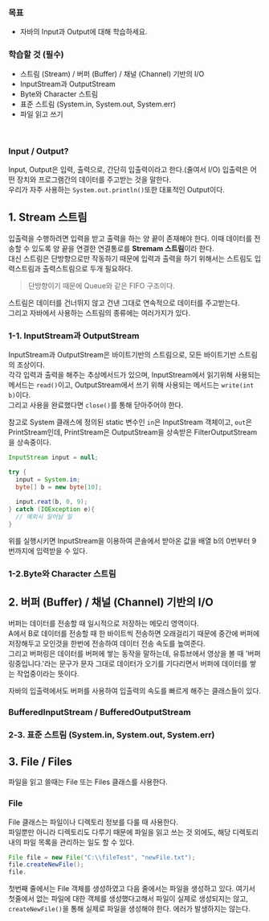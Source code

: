
### 목표
- 자바의 Input과 Output에 대해 학습하세요.

### 학습할 것 (필수)
- 스트림 (Stream) / 버퍼 (Buffer) / 채널 (Channel) 기반의 I/O
- InputStream과 OutputStream
- Byte와 Character 스트림
- 표준 스트림 (System.in, System.out, System.err)
- 파일 읽고 쓰기

<br>

### Input / Output?

Input, Output은 입력, 출력으로, 간단히 입출력이라고 한다.(줄여서 I/O) 입출력은 어떤 장치와 프로그램간의 데이터를 주고받는 것을 말한다.<br>
우리가 자주 사용하는 `System.out.println()`또한 대표적인 Output이다.


## 1. Stream 스트림

입출력을 수행하려면 입력을 받고 출력을 하는 양 끝이 존재해야 한다. 이때 데이터를 전송할 수 있도록 양 끝을 연결한 연결통로를 **Stremam 스트림**이라 한다.<br>
대신 스트림은 단방향으로만 작동하기 때문에 입력과 출력을 하기 위해서는 스트림도 입력스트림과 출력스트림으로 두개 필요하다.
> 단방향이기 때문에 Queue와 같은 FIFO 구조이다.

스트림은 데이터를 건너뛰지 않고 건낸 그대로 연속적으로 데이터를 주고받는다.<br>
그리고 자바에서 사용하는 스트림의 종류에는 여러가지가 있다.

### 1-1. InputStream과 OutputStream

InputStream과 OutputStream은 바이트기반의 스트림으로, 모든 바이트기반 스트림의 조상이다.<br>
각각 입력과 출력을 해주는 추상메서드가 있으며, InputStream에서 읽기위해 사용되는 메서드는 `read()`이고, OutputStream에서 쓰기 위해 사용되는 메서드는 `write(int b)`이다.<br>
그리고 사용을 완료했다면 `close()`를 통해 닫아주어야 한다.

참고로 System 클래스에 정의된 static 변수인 `in`은 InputStream 객체이고, `out`은 PrintStream인데, PrintStream은 OutputStream을 상속받은 FilterOutputStream을 상속중이다.

```java
InputStream input = null;

try {
  input = System.in;
  byte[] b = new byte[10];
  
  input.reat(b, 0, 9);
} catch (IOException e){
  // 예외시 일어날 일
}
```
위를 실행시키면 InputStream을 이용하여 콘솔에서 받아온 값을 배열 b의 0번부터 9번까지에 입력받을 수 있다.

### 1-2.Byte와 Character 스트림

## 2. 버퍼 (Buffer) / 채널 (Channel) 기반의 I/O

버퍼는 데이터를 전송할 때 일시적으로 저장하는 메모리 영역이다.<br>
A에서 B로 데이터를 전송할 때 한 바이트씩 전송하면 오래걸리기 때문에 중간에 버퍼에 저장해두고 모인것을 한번에 전송하여 데이터 전송 속도를 높여준다.<br>
그리고 버퍼링은 데이터를 버퍼에 쌓는 동작을 말하는데, 유튜브에서 영상을 볼 때 '버퍼링중입니다.'라는 문구가 문자 그대로 데이터가 오기를 기다리면서 버퍼에 데이터를 쌓는 작업중이라는 뜻이다.

자바의 입출력에서도 버퍼를 사용하여 입출력의 속도를 빠르게 해주는 클래스들이 있다.

### BufferedInputStream / BufferedOutputStream


### 2-3. 표준 스트림 (System.in, System.out, System.err)

## 3. File / Files

파일을 읽고 쓸때는 File 또는 Files 클래스를 사용한다.

### File
File 클래스는 파일이나 디렉토리 정보를 다룰 때 사용한다.<br>
파일뿐만 아니라 디렉토리도 다루기 때문에 파일을 읽고 쓰는 것 외에도, 해당 디렉토리 내의 파일 목록을 관리하는 일도 할 수 있다.

```java
File file = new File("C:\\fileTest", "newFile.txt");
file.createNewFile();
file.
```
첫번째 줄에서는 File 객체를 생성하였고 다음 줄에서는 파일을 생성하고 있다. 여기서 첫줄에서 없는 파일에 대한 객체를 생성했다고해서 파일이 실제로 생성되지는 않고, `createNewFile()`을 통해 실제로 파일을 생성해야 한다. 에러가 발생하지는 않는다.
